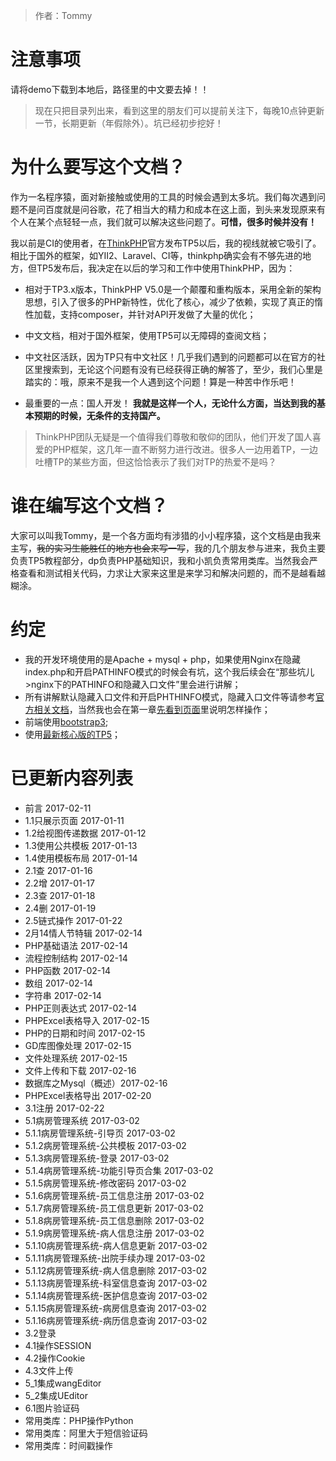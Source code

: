 
> 作者：Tommy

# 注意事项
请将demo下载到本地后，路径里的中文要去掉！！

>  现在只把目录列出来，看到这里的朋友们可以提前关注下，每晚10点钟更新一节，长期更新（年假除外）。坑已经初步挖好！


# 为什么要写这个文档？
作为一名程序猿，面对新接触或使用的工具的时候会遇到太多坑。我们每次遇到问题不是问百度就是问谷歌，花了相当大的精力和成本在这上面，到头来发现原来有个人在某个点轻轻一点，我们就可以解决这些问题了。**可惜，很多时候并没有！**

我以前是CI的使用者，在[ThinkPHP](http://www.thinkphp.cn/)官方发布TP5以后，我的视线就被它吸引了。相比于国外的框架，如YII2、Laravel、CI等，thinkphp确实会有不够先进的地方，但TP5发布后，我决定在以后的学习和工作中使用ThinkPHP，因为：

* 相对于TP3.x版本，ThinkPHP V5.0是一个颠覆和重构版本，采用全新的架构思想，引入了很多的PHP新特性，优化了核心，减少了依赖，实现了真正的惰性加载，支持composer，并针对API开发做了大量的优化；
* 中文文档，相对于国外框架，使用TP5可以无障碍的查阅文档；
* 中文社区活跃，因为TP只有中文社区！几乎我们遇到的问题都可以在官方的社区里搜索到，无论这个问题有没有已经获得正确的解答了，至少，我们心里是踏实的：哦，原来不是我一个人遇到这个问题！算是一种苦中作乐吧！

* 最重要的一点：国人开发！
**我就是这样一个人，无论什么方面，当达到我的基本预期的时候，无条件的支持国产。**

> ThinkPHP团队无疑是一个值得我们尊敬和敬仰的团队，他们开发了国人喜爱的PHP框架，这几年一直不断努力进行改进。很多人一边用着TP，一边吐槽TP的某些方面，但这恰恰表示了我们对TP的热爱不是吗？

# 谁在编写这个文档？

大家可以叫我Tommy，是一个各方面均有涉猎的小小程序猿，这个文档是由我来主写，~~我的实习生能胜任的地方也会来写一写~~，我的几个朋友参与进来，我负主要负责TP5教程部分，dp负责PHP基础知识，我和小凯负责常用类库。当然我会严格查看和测试相关代码，力求让大家来这里是来学习和解决问题的，而不是越看越糊涂。

# 约定

* 我的开发环境使用的是Apache + mysql + php，如果使用Nginx在隐藏index.php和开启PATHINFO模式的时候会有坑，这个我后续会在“那些坑儿>nginx下的PATHINFO和隐藏入口文件”里会进行讲解；
* 所有讲解默认隐藏入口文件和开启PHTHINFO模式，隐藏入口文件等请参考[官方相关文档](http://www.kancloud.cn/manual/thinkphp5/118012)，当然我也会在第一章[先看到页面](http://www.kancloud.cn/liuzhen153/tp5-demo/259719)里说明怎样操作；
* 前端使用[bootstrap3](http://v3.bootcss.com/);
* 使用[最新核心版的TP5](http://www.thinkphp.cn/down.html)；

# 已更新内容列表

* 前言 2017-02-11
* 1.1只展示页面  2017-01-11
* 1.2给视图传递数据 2017-01-12
* 1.3使用公共模板 2017-01-13
* 1.4使用模板布局 2017-01-14
* 2.1查 2017-01-16
* 2.2增 2017-01-17
* 2.3查 2017-01-18
* 2.4删 2017-01-19
* 2.5链式操作 2017-01-22
* 2月14情人节特辑  2017-02-14
* PHP基础语法  2017-02-14
* 流程控制结构 2017-02-14
* PHP函数  2017-02-14
* 数组  2017-02-14
* 字符串  2017-02-14
* PHP正则表达式  2017-02-14
* PHPExcel表格导入 2017-02-15
* PHP的日期和时间 2017-02-15
* GD库图像处理 2017-02-15
* 文件处理系统 2017-02-15
* 文件上传和下载 2017-02-16
* 数据库之Mysql（概述）2017-02-16
* PHPExcel表格导出 2017-02-20
* 3.1注册 2017-02-22
* 5.1病房管理系统 2017-03-02
* 5.1.1病房管理系统-引导页 2017-03-02
* 5.1.2病房管理系统-公共模板 2017-03-02
* 5.1.3病房管理系统-登录 2017-03-02
* 5.1.4病房管理系统-功能引导页合集 2017-03-02
* 5.1.5病房管理系统-修改密码 2017-03-02
* 5.1.6病房管理系统-员工信息注册 2017-03-02
* 5.1.7病房管理系统-员工信息更新 2017-03-02
* 5.1.8病房管理系统-员工信息删除 2017-03-02
* 5.1.9病房管理系统-病人信息注册 2017-03-02
* 5.1.10病房管理系统-病人信息更新 2017-03-02
* 5.1.11病房管理系统-出院手续办理 2017-03-02
* 5.1.12病房管理系统-病人信息删除 2017-03-02
* 5.1.13病房管理系统-科室信息查询 2017-03-02
* 5.1.14病房管理系统-医护信息查询 2017-03-02
* 5.1.15病房管理系统-病房信息查询 2017-03-02
* 5.1.16病房管理系统-病历信息查询 2017-03-02
* 3.2登录
* 4.1操作SESSION
* 4.2操作Cookie
* 4.3文件上传
* 5_1集成wangEditor
* 5_2集成UEditor
* 6.1图片验证码
* 常用类库：PHP操作Python
* 常用类库：阿里大于短信验证码
* 常用类库：时间戳操作
